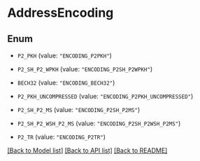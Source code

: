 # AddressEncoding

## Enum


* `P2_PKH` (value: `"ENCODING_P2PKH"`)

* `P2_SH_P2_WPKH` (value: `"ENCODING_P2SH_P2WPKH"`)

* `BECH32` (value: `"ENCODING_BECH32"`)

* `P2_PKH_UNCOMPRESSED` (value: `"ENCODING_P2PKH_UNCOMPRESSED"`)

* `P2_SH_P2_MS` (value: `"ENCODING_P2SH_P2MS"`)

* `P2_SH_P2_WSH_P2_MS` (value: `"ENCODING_P2SH_P2WSH_P2MS"`)

* `P2_TR` (value: `"ENCODING_P2TR"`)


[[Back to Model list]](../README.md#documentation-for-models) [[Back to API list]](../README.md#documentation-for-api-endpoints) [[Back to README]](../README.md)


